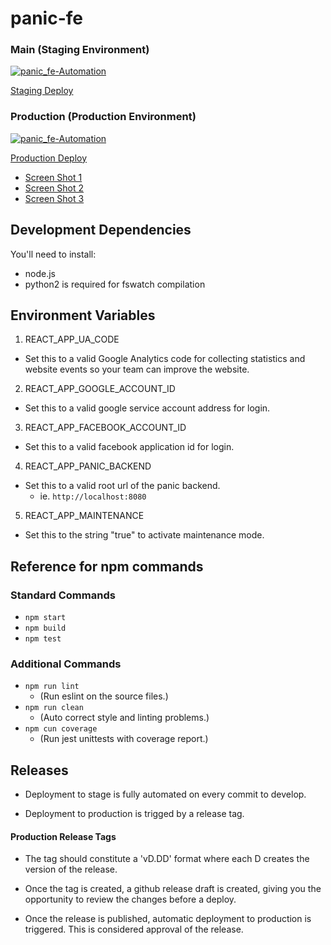 # panic-fe

### Main (Staging Environment)
[![panic_fe-Automation](https://github.com/grocerypanic/grocerypanic-frontend/workflows/panic_fe-Automation/badge.svg?branch=main)](https://github.com/grocerypanic/grocerypanic-frontend/actions)

[Staging Deploy](https://demo.grocerypanic.com)

### Production (Production Environment)
[![panic_fe-Automation](https://github.com/grocerypanic/grocerypanic-frontend/workflows/panic_fe-Automation/badge.svg?branch=production)](https://github.com/grocerypanic/grocerypanic-frontend/actions)

[Production Deploy](https://grocerypanic.com)

- [Screen Shot 1](./demo/Screen1.png)
- [Screen Shot 2](./demo/Screen2.png)
- [Screen Shot 3](./demo/Screen3.png)

## Development Dependencies

You'll need to install:

- node.js
- python2 is required for fswatch compilation

## Environment Variables

1. REACT_APP_UA_CODE

- Set this to a valid Google Analytics code for collecting statistics and website events so your team can improve the website.

2. REACT_APP_GOOGLE_ACCOUNT_ID

- Set this to a valid google service account address for login.

3. REACT_APP_FACEBOOK_ACCOUNT_ID

- Set this to a valid facebook application id for login.

4. REACT_APP_PANIC_BACKEND

- Set this to a valid root url of the panic backend.
  - ie. `http://localhost:8080`

5. REACT_APP_MAINTENANCE

- Set this to the string "true" to activate maintenance mode.

## Reference for npm commands

### Standard Commands

- `npm start`
- `npm build`
- `npm test`

### Additional Commands

- `npm run lint`
  - (Run eslint on the source files.)
- `npm run clean`
  - (Auto correct style and linting problems.)
- `npm cun coverage`
  - (Run jest unittests with coverage report.)

## Releases

- Deployment to stage is fully automated on every commit to develop. 

- Deployment to production is trigged by a release tag.

#### Production Release Tags

- The tag should constitute a 'vD.DD' format where each D creates the version of the release.

- Once the tag is created, a github release draft is created, giving you the opportunity to review the changes before a deploy. 

- Once the release is published, automatic deployment to production is triggered.  This is considered approval of the release.
